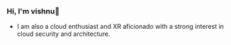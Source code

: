 ### Hi, I'm vishnu👋

- I am also a cloud enthusiast and XR aficionado with a strong interest in cloud security and architecture. 
